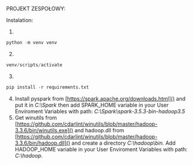 PROJEKT ZESPOŁOWY:

Instalation:




1.

```python
python -m venv venv
```

2.

```python
venv/scripts/activate
```

3.

```python
pip install -r requirements.txt
```

4. Install pyspark from [https://spark.apache.org/downloads.html]() and put it in *C:\Spark* then add SPARK_HOME variable in your User Enviroment Variables with path: *C:\Spark\spark-3.5.3-bin-hadoop3.5*
5. Get winutils from [https://github.com/cdarlint/winutils/blob/master/hadoop-3.3.6/bin/winutils.exe]() and hadoop.dll from [https://github.com/cdarlint/winutils/blob/master/hadoop-3.3.6/bin/hadoop.dll]() and create a directory *C:\hadoop\bin.* Add HADOOP_HOME variable in your User Enviroment Variables with path: *C:\hadoop.*
